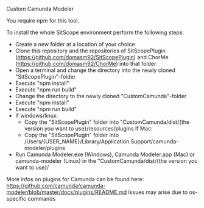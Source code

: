 Custom Camunda Modeler

You require npm for this tool.

To install the whole SitScope environment perform the following steps:

- Create a new folder at a location of your choice
- Clone this repository and the repositories of SitScopePlugin (https://github.com/domasm92/SitScopePlugin) and ChorMe (https://github.com/domasm92/ChorMe) into that folder
- Open a terminal and change the directory into the newly cloned "SitScopePlugin"-folder
- Execute "npm install"
- Execute "npm run build"
- Change the directory to the newly cloned "CustomCamunda"-folder
- Execute "npm install"
- Execute "npm run build"
- If windows/linux:
  - Copy the "SitScopePlugin" folder into "CustomCamunda/dist/{the version you want to use}/resources/plugins
 If Mac:
  - Copy the "SitScopePlugin" folder into /Users/{USER_NAME}/Library/Application Support/camunda-modeler/plugins
- Run Camunda Modeler.exe (Windows), Camunda Modeler.app (Mac) or camunda-modeler (Linux) in the "CustomCamunda/dist/{the version you want to use}/ 

More infos on plugins for Camunda can be found here: https://github.com/camunda/camunda-modeler/blob/master/docs/plugins/README.md
Issues may arise due to os-specific commands
